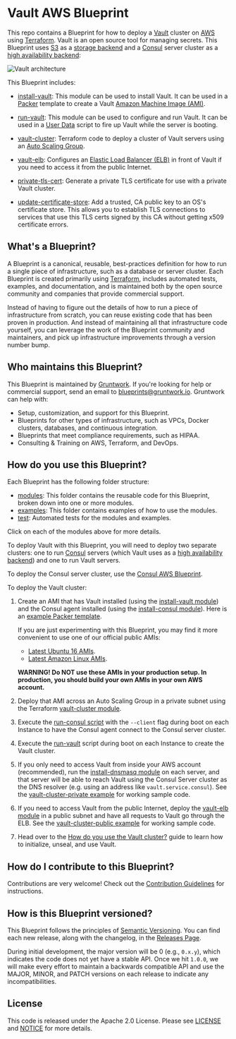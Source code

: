 # Vault AWS Blueprint

This repo contains a Blueprint for how to deploy a [Vault](https://www.vaultproject.io/) cluster on 
[AWS](https://aws.amazon.com/) using [Terraform](https://www.terraform.io/). Vault is an open source tool for managing
secrets. This Blueprint uses [S3](https://aws.amazon.com/s3/) as a [storage 
backend](https://www.vaultproject.io/docs/configuration/storage/index.html) and a [Consul](https://www.consul.io) 
server cluster as a [high availability backend](https://www.vaultproject.io/docs/concepts/ha.html):

![Vault architecture](https://github.com/hashicorp/terraform-aws-vault/blob/refine/_docs/architecture.png?raw=true)

This Blueprint includes:

* [install-vault](https://github.com/hashicorp/terraform-aws-vault/tree/refine/modules/install-valut): This module can be used to install Vault. It can be used in a 
  [Packer](https://www.packer.io/) template to create a Vault 
  [Amazon Machine Image (AMI)](http://docs.aws.amazon.com/AWSEC2/latest/UserGuide/AMIs.html).

* [run-vault](https://github.com/hashicorp/terraform-aws-vault/tree/refine/modules/run-vault): This module can be used to configure and run Vault. It can be used in a 
  [User Data](http://docs.aws.amazon.com/AWSEC2/latest/UserGuide/user-data.html#user-data-shell-scripts) 
  script to fire up Vault while the server is booting.

* [vault-cluster](https://github.com/hashicorp/terraform-aws-vault/tree/refine/modules/vault-cluster): Terraform code to deploy a cluster of Vault servers using an [Auto Scaling 
  Group](https://aws.amazon.com/autoscaling/).
    
* [vault-elb](https://github.com/hashicorp/terraform-aws-vault/tree/refine/modules/vault-elb): Configures an [Elastic Load Balancer 
  (ELB)](https://aws.amazon.com/elasticloadbalancing/classicloadbalancer/) in front of Vault if you need to access it
  from the public Internet.
   
* [private-tls-cert](https://github.com/hashicorp/terraform-aws-vault/tree/refine/modules/private-tls-cert): Generate a private TLS certificate for use with a private Vault 
  cluster.
   
* [update-certificate-store](https://github.com/hashicorp/terraform-aws-vault/tree/refine/modules/update-certificate-store): Add a trusted, CA public key to an OS's 
  certificate store. This allows you to establish TLS connections to services that use this TLS certs signed by this
  CA without getting x509 certificate errors.
   



## What's a Blueprint?

A Blueprint is a canonical, reusable, best-practices definition for how to run a single piece of infrastructure, such 
as a database or server cluster. Each Blueprint is created primarily using [Terraform](https://www.terraform.io/), 
includes automated tests, examples, and documentation, and is maintained both by the open source community and 
companies that provide commercial support. 

Instead of having to figure out the details of how to run a piece of infrastructure from scratch, you can reuse 
existing code that has been proven in production. And instead of maintaining all that infrastructure code yourself, 
you can leverage the work of the Blueprint community and maintainers, and pick up infrastructure improvements through
a version number bump.
 
 
 
## Who maintains this Blueprint?

This Blueprint is maintained by [Gruntwork](http://www.gruntwork.io/). If you're looking for help or commercial 
support, send an email to [blueprints@gruntwork.io](mailto:blueprints@gruntwork.io?Subject=Vault%20Blueprint). 
Gruntwork can help with:

* Setup, customization, and support for this Blueprint.
* Blueprints for other types of infrastructure, such as VPCs, Docker clusters, databases, and continuous integration.
* Blueprints that meet compliance requirements, such as HIPAA.
* Consulting & Training on AWS, Terraform, and DevOps.



## How do you use this Blueprint?

Each Blueprint has the following folder structure:

* [modules](https://github.com/hashicorp/terraform-aws-vault/tree/refine/modules): This folder contains the reusable code for this Blueprint, broken down into one or more modules.
* [examples](https://github.com/hashicorp/terraform-aws-vault/tree/refine/examples): This folder contains examples of how to use the modules.
* [test](https://github.com/hashicorp/terraform-aws-vault/tree/refine/test): Automated tests for the modules and examples.

Click on each of the modules above for more details.

To deploy Vault with this Blueprint, you will need to deploy two separate clusters: one to run 
[Consul](https://www.consul.io/) servers (which Vault uses as a [high availability 
backend](https://www.vaultproject.io/docs/concepts/ha.html)) and one to run Vault servers. 

To deploy the Consul server cluster, use the [Consul AWS Blueprint](https://github.com/hashicorp/terraform-aws-consul). 

To deploy the Vault cluster:

1. Create an AMI that has Vault installed (using the [install-vault module](https://github.com/hashicorp/terraform-aws-vault/tree/refine/modules/install-vault)) and the Consul
   agent installed (using the [install-consul 
   module](https://github.com/hashicorp/terraform-aws-consul/tree/master/modules/install-consul)). Here is an 
   [example Packer template](https://github.com/hashicorp/terraform-aws-vault/tree/refine/examples/vault-consul-ami). 
   
   If you are just experimenting with this Blueprint, you may find it more convenient to use one of our official public AMIs:
   - [Latest Ubuntu 16 AMIs](https://github.com/hashicorp/terraform-aws-vault/tree/refine/_docs/ubuntu16-ami-list.md).
   - [Latest Amazon Linux AMIs](https://github.com/hashicorp/terraform-aws-vault/tree/refine/_docs/amazon-linux-ami-list.md).
   
   **WARNING! Do NOT use these AMIs in your production setup. In production, you should build your own AMIs in your 
     own AWS account.**

1. Deploy that AMI across an Auto Scaling Group in a private subnet using the Terraform [vault-cluster 
   module](https://github.com/hashicorp/terraform-aws-vault/tree/refine/modules/vault-cluster). 

1. Execute the [run-consul script](https://github.com/hashicorp/terraform-aws-consul/tree/master/modules/run-consul)
   with the `--client` flag during boot on each Instance to have the Consul agent connect to the Consul server cluster. 

1. Execute the [run-vault](https://github.com/hashicorp/terraform-aws-vault/tree/refine/modules/run-vault) script during boot on each Instance to create the Vault cluster. 

1. If you only need to access Vault from inside your AWS account (recommended), run the [install-dnsmasq 
   module](https://github.com/hashicorp/terraform-aws-consul/tree/master/modules/install-dnsmasq) on each server, and 
   that server will be able to reach Vault using the Consul Server cluster as the DNS resolver (e.g. using an address 
   like `vault.service.consul`). See the [vault-cluster-private example](https://github.com/hashicorp/terraform-aws-vault/tree/refine/examples/vault-cluster-private) for working 
   sample code.

1. If you need to access Vault from the public Internet, deploy the [vault-elb module](https://github.com/hashicorp/terraform-aws-vault/tree/refine/modules/vault-elb) in a public 
   subnet and have all requests to Vault go through the ELB. See the [vault-cluster-public 
   example](https://github.com/hashicorp/terraform-aws-vault/tree/refine/examples/vault-cluster-public) for working sample code.

1. Head over to the [How do you use the Vault cluster?](https://github.com/hashicorp/terraform-aws-vault/tree/refine/modules/vault-cluster#how-do-you-use-the-vault-cluster) guide
   to learn how to initialize, unseal, and use Vault.

 
 



## How do I contribute to this Blueprint?

Contributions are very welcome! Check out the [Contribution Guidelines](https://github.com/hashicorp/terraform-aws-vault/tree/refine/CONTRIBUTING.md) for instructions.



## How is this Blueprint versioned?

This Blueprint follows the principles of [Semantic Versioning](http://semver.org/). You can find each new release, 
along with the changelog, in the [Releases Page](../../releases). 

During initial development, the major version will be 0 (e.g., `0.x.y`), which indicates the code does not yet have a 
stable API. Once we hit `1.0.0`, we will make every effort to maintain a backwards compatible API and use the MAJOR, 
MINOR, and PATCH versions on each release to indicate any incompatibilities. 



## License

This code is released under the Apache 2.0 License. Please see [LICENSE](https://github.com/hashicorp/terraform-aws-vault/tree/refine/LICENSE) and [NOTICE](https://github.com/hashicorp/terraform-aws-vault/tree/refine/NOTICE) for more 
details.

